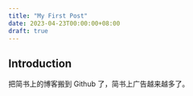 ```yaml
---
title: "My First Post"
date: 2023-04-23T00:00:00+08:00
draft: true
---
```


## Introduction

把简书上的博客搬到 Github 了，简书上广告越来越多了。
